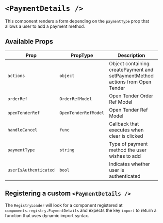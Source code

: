 # `<PaymentDetails />`

This component renders a form depending on the `paymentType` prop that allows a user to add a payment method.

## Available Props

| Prop                  | PropType             | Description                                                                   | Default  |
| --------------------- | -------------------- | ----------------------------------------------------------------------------- | -------- |
| `actions`             | `object`             | Object containing createPayment and setPaymentMethod actions from Open Tender |          |
| `orderRef`            | `OrderRefModel`      | Open Tender Order Ref Model                                                   | `{}`     |
| `openTenderRef`       | `OpenTenderRefModel` | Open Tender Ref Model                                                         | `null`   |
| `handleCancel`        | `func`               | Callback that executes when clear is clicked                                  | `f => f` |
| `paymentType`         | `string`             | Type of payment method the user wishes to add                                 | `''`     |
| `userIsAuthenticated` | `bool`               | Indicates whether user is authenticated                                       | `false`  |

## Registering a custom `<PaymentDetails />`

The `RegistryLoader` will look for a component registered at `components.registry.PaymentDetails` and expects the key `import` to return a function that uses dynamic import syntax.
